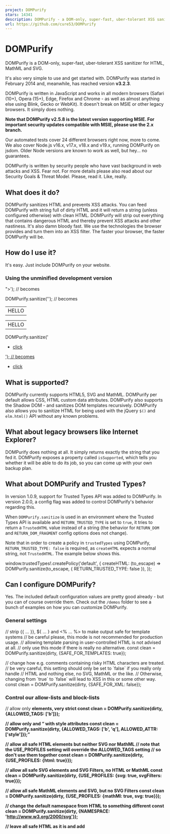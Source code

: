 ```yaml
---
project: DOMPurify
stars: 14341
description: DOMPurify - a DOM-only, super-fast, uber-tolerant XSS sanitizer for HTML, MathML and SVG. DOMPurify works with a secure default, but offers a lot of configurability and hooks. Demo:
url: https://github.com/cure53/DOMPurify
---
```


DOMPurify
=========

DOMPurify is a DOM-only, super-fast, uber-tolerant XSS sanitizer for HTML, MathML and SVG.

It's also very simple to use and get started with. DOMPurify was started in February 2014 and, meanwhile, has reached version **v3.2.3**.

DOMPurify is written in JavaScript and works in all modern browsers (Safari (10+), Opera (15+), Edge, Firefox and Chrome - as well as almost anything else using Blink, Gecko or WebKit). It doesn't break on MSIE or other legacy browsers. It simply does nothing.

**Note that DOMPurify v2.5.8 is the latest version supporting MSIE. For important security updates compatible with MSIE, please use the 2.x branch.**

Our automated tests cover 24 different browsers right now, more to come. We also cover Node.js v16.x, v17.x, v18.x and v19.x, running DOMPurify on jsdom. Older Node versions are known to work as well, but hey... no guarantees.

DOMPurify is written by security people who have vast background in web attacks and XSS. Fear not. For more details please also read about our Security Goals & Threat Model. Please, read it. Like, really.

What does it do?
----------------

DOMPurify sanitizes HTML and prevents XSS attacks. You can feed DOMPurify with string full of dirty HTML and it will return a string (unless configured otherwise) with clean HTML. DOMPurify will strip out everything that contains dangerous HTML and thereby prevent XSS attacks and other nastiness. It's also damn bloody fast. We use the technologies the browser provides and turn them into an XSS filter. The faster your browser, the faster DOMPurify will be.

How do I use it?
----------------

It's easy. Just include DOMPurify on your website.

### Using the unminified development version

<script type\="text/javascript" src\="src/purify.js"\></script\>

### Using the minified and tested production version (source-map available)

<script type\="text/javascript" src\="dist/purify.min.js"\></script\>

Afterwards you can sanitize strings by executing the following code:

const clean \= DOMPurify.sanitize(dirty);

Or maybe this, if you love working with Angular or alike:

import DOMPurify from 'dompurify';

const clean \= DOMPurify.sanitize('<b>hello there</b>');

The resulting HTML can be written into a DOM element using `innerHTML` or the DOM using `document.write()`. That is fully up to you. Note that by default, we permit HTML, SVG **and** MathML. If you only need HTML, which might be a very common use-case, you can easily set that up as well:

const clean \= DOMPurify.sanitize(dirty, { USE\_PROFILES: { html: true } });

### Is there any foot-gun potential?

Well, please note, if you _first_ sanitize HTML and then modify it _afterwards_, you might easily **void the effects of sanitization**. If you feed the sanitized markup to another library _after_ sanitization, please be certain that the library doesn't mess around with the HTML on its own.

### Okay, makes sense, let's move on

After sanitizing your markup, you can also have a look at the property `DOMPurify.removed` and find out, what elements and attributes were thrown out. Please **do not use** this property for making any security critical decisions. This is just a little helper for curious minds.

### Running DOMPurify on the server

DOMPurify technically also works server-side with Node.js. Our support strives to follow the Node.js release cycle.

Running DOMPurify on the server requires a DOM to be present, which is probably no surprise. Usually, jsdom is the tool of choice and we **strongly recommend** to use the latest version of _jsdom_.

Why? Because older versions of _jsdom_ are known to be buggy in ways that result in XSS _even if_ DOMPurify does everything 100% correctly. There are **known attack vectors** in, e.g. _jsdom v19.0.0_ that are fixed in _jsdom v20.0.0_ - and we really recommend to keep _jsdom_ up to date because of that.

Please also be aware that tools like happy-dom exist but **are not considered safe** at this point. Combining DOMPurify with _happy-dom_ is currently not recommended and will likely lead to XSS.

Other than that, you are fine to use DOMPurify on the server. Probably. This really depends on _jsdom_ or whatever DOM you utilize server-side. If you can live with that, this is how you get it to work:

npm install dompurify
npm install jsdom

For _jsdom_ (please use an up-to-date version), this should do the trick:

const createDOMPurify \= require('dompurify');
const { JSDOM } \= require('jsdom');

const window \= new JSDOM('').window;
const DOMPurify \= createDOMPurify(window);
const clean \= DOMPurify.sanitize('<b>hello there</b>');

Or even this, if you prefer working with imports:

import { JSDOM } from 'jsdom';
import DOMPurify from 'dompurify';

const window \= new JSDOM('').window;
const purify \= DOMPurify(window);
const clean \= purify.sanitize('<b>hello there</b>');

If you have problems making it work in your specific setup, consider looking at the amazing isomorphic-dompurify project which solves lots of problems people might run into.

npm install isomorphic-dompurify

import DOMPurify from 'isomorphic-dompurify';

const clean \= DOMPurify.sanitize('<s>hello</s>');

Is there a demo?
----------------

Of course there is a demo! Play with DOMPurify

What if I find a _security_ bug?
--------------------------------

First of all, please immediately contact us via email so we can work on a fix. PGP key

Also, you probably qualify for a bug bounty! The fine folks over at Fastmail use DOMPurify for their services and added our library to their bug bounty scope. So, if you find a way to bypass or weaken DOMPurify, please also have a look at their website and the bug bounty info.

Some purification samples please?
---------------------------------

How does purified markup look like? Well, the demo shows it for a big bunch of nasty elements. But let's also show some smaller examples!

DOMPurify.sanitize('<img src=x onerror=alert(1)//>'); // becomes <img src="x">
DOMPurify.sanitize('<svg><g/onload=alert(2)//<p>'); // becomes <svg><g></g></svg>
DOMPurify.sanitize('<p>abc<iframe//src=jAva&Tab;script:alert(3)>def</p>'); // becomes <p>abc</p>
DOMPurify.sanitize('<math><mi//xlink:href="data:x,<script>alert(4)</script>">'); // becomes <math><mi></mi></math>
DOMPurify.sanitize('<TABLE><tr><td>HELLO</tr></TABL>'); // becomes <table><tbody><tr><td>HELLO</td></tr></tbody></table>
DOMPurify.sanitize('<UL><li><A HREF=//google.com>click</UL>'); // becomes <ul><li><a href="//google.com">click</a></li></ul>

What is supported?
------------------

DOMPurify currently supports HTML5, SVG and MathML. DOMPurify per default allows CSS, HTML custom data attributes. DOMPurify also supports the Shadow DOM - and sanitizes DOM templates recursively. DOMPurify also allows you to sanitize HTML for being used with the jQuery `$()` and `elm.html()` API without any known problems.

What about legacy browsers like Internet Explorer?
--------------------------------------------------

DOMPurify does nothing at all. It simply returns exactly the string that you fed it. DOMPurify exposes a property called `isSupported`, which tells you whether it will be able to do its job, so you can come up with your own backup plan.

What about DOMPurify and Trusted Types?
---------------------------------------

In version 1.0.9, support for Trusted Types API was added to DOMPurify. In version 2.0.0, a config flag was added to control DOMPurify's behavior regarding this.

When `DOMPurify.sanitize` is used in an environment where the Trusted Types API is available and `RETURN_TRUSTED_TYPE` is set to `true`, it tries to return a `TrustedHTML` value instead of a string (the behavior for `RETURN_DOM` and `RETURN_DOM_FRAGMENT` config options does not change).

Note that in order to create a policy in `trustedTypes` using DOMPurify, `RETURN_TRUSTED_TYPE: false` is required, as `createHTML` expects a normal string, not `TrustedHTML`. The example below shows this.

window.trustedTypes!.createPolicy('default', {
  createHTML: (to\_escape) \=>
    DOMPurify.sanitize(to\_escape, { RETURN\_TRUSTED\_TYPE: false }),
});

Can I configure DOMPurify?
--------------------------

Yes. The included default configuration values are pretty good already - but you can of course override them. Check out the `/demos` folder to see a bunch of examples on how you can customize DOMPurify.

### General settings

// strip {{ ... }}, ${ ... } and <% ... %> to make output safe for template systems
// be careful please, this mode is not recommended for production usage.
// allowing template parsing in user-controlled HTML is not advised at all.
// only use this mode if there is really no alternative.
const clean \= DOMPurify.sanitize(dirty, {SAFE\_FOR\_TEMPLATES: true});

// change how e.g. comments containing risky HTML characters are treated.
// be very careful, this setting should only be set to \`false\` if you really only handle 
// HTML and nothing else, no SVG, MathML or the like. 
// Otherwise, changing from \`true\` to \`false\` will lead to XSS in this or some other way.
const clean \= DOMPurify.sanitize(dirty, {SAFE\_FOR\_XML: false});

### Control our allow-lists and block-lists

// allow only <b> elements, very strict
const clean \= DOMPurify.sanitize(dirty, {ALLOWED\_TAGS: \['b'\]});

// allow only <b> and <q> with style attributes
const clean \= DOMPurify.sanitize(dirty, {ALLOWED\_TAGS: \['b', 'q'\], ALLOWED\_ATTR: \['style'\]});

// allow all safe HTML elements but neither SVG nor MathML
// note that the USE\_PROFILES setting will override the ALLOWED\_TAGS setting
// so don't use them together
const clean \= DOMPurify.sanitize(dirty, {USE\_PROFILES: {html: true}});

// allow all safe SVG elements and SVG Filters, no HTML or MathML
const clean \= DOMPurify.sanitize(dirty, {USE\_PROFILES: {svg: true, svgFilters: true}});

// allow all safe MathML elements and SVG, but no SVG Filters
const clean \= DOMPurify.sanitize(dirty, {USE\_PROFILES: {mathMl: true, svg: true}});

// change the default namespace from HTML to something different
const clean \= DOMPurify.sanitize(dirty, {NAMESPACE: 'http://www.w3.org/2000/svg'});

// leave all safe HTML as it is and add <style> elements to block-list
const clean \= DOMPurify.sanitize(dirty, {FORBID\_TAGS: \['style'\]});

// leave all safe HTML as it is and add style attributes to block-list
const clean \= DOMPurify.sanitize(dirty, {FORBID\_ATTR: \['style'\]});

// extend the existing array of allowed tags and add <my-tag> to allow-list
const clean \= DOMPurify.sanitize(dirty, {ADD\_TAGS: \['my-tag'\]});

// extend the existing array of allowed attributes and add my-attr to allow-list
const clean \= DOMPurify.sanitize(dirty, {ADD\_ATTR: \['my-attr'\]});

// prohibit ARIA attributes, leave other safe HTML as is (default is true)
const clean \= DOMPurify.sanitize(dirty, {ALLOW\_ARIA\_ATTR: false});

// prohibit HTML5 data attributes, leave other safe HTML as is (default is true)
const clean \= DOMPurify.sanitize(dirty, {ALLOW\_DATA\_ATTR: false});

### Control behavior relating to Custom Elements

// DOMPurify allows to define rules for Custom Elements. When using the CUSTOM\_ELEMENT\_HANDLING
// literal, it is possible to define exactly what elements you wish to allow (by default, none are allowed).
//
// The same goes for their attributes. By default, the built-in or configured allow.list is used.
//
// You can use a RegExp literal to specify what is allowed or a predicate, examples for both can be seen below.
// The default values are very restrictive to prevent accidental XSS bypasses. Handle with great care!

const clean \= DOMPurify.sanitize(
    '<foo-bar baz="foobar" forbidden="true"></foo-bar><div is="foo-baz"></div>',
    {
        CUSTOM\_ELEMENT\_HANDLING: {
            tagNameCheck: null, // no custom elements are allowed
            attributeNameCheck: null, // default / standard attribute allow-list is used
            allowCustomizedBuiltInElements: false, // no customized built-ins allowed
        },
    }
); // <div is=""></div>

const clean \= DOMPurify.sanitize(
    '<foo-bar baz="foobar" forbidden="true"></foo-bar><div is="foo-baz"></div>',
    {
        CUSTOM\_ELEMENT\_HANDLING: {
            tagNameCheck: /^foo-/, // allow all tags starting with "foo-"
            attributeNameCheck: /baz/, // allow all attributes containing "baz"
            allowCustomizedBuiltInElements: true, // customized built-ins are allowed
        },
    }
); // <foo-bar baz="foobar"></foo-bar><div is="foo-baz"></div>

const clean \= DOMPurify.sanitize(
    '<foo-bar baz="foobar" forbidden="true"></foo-bar><div is="foo-baz"></div>',
    {
        CUSTOM\_ELEMENT\_HANDLING: {
            tagNameCheck: (tagName) \=> tagName.match(/^foo-/), // allow all tags starting with "foo-"
            attributeNameCheck: (attr) \=> attr.match(/baz/), // allow all containing "baz"
            allowCustomizedBuiltInElements: true, // allow customized built-ins
        },
    }
); // <foo-bar baz="foobar"></foo-bar><div is="foo-baz"></div>

### Control behavior relating to URI values

// extend the existing array of elements that can use Data URIs
const clean \= DOMPurify.sanitize(dirty, {ADD\_DATA\_URI\_TAGS: \['a', 'area'\]});

// extend the existing array of elements that are safe for URI-like values (be careful, XSS risk)
const clean \= DOMPurify.sanitize(dirty, {ADD\_URI\_SAFE\_ATTR: \['my-attr'\]});

### Control permitted attribute values

// allow external protocol handlers in URL attributes (default is false, be careful, XSS risk)
// by default only http, https, ftp, ftps, tel, mailto, callto, sms, cid and xmpp are allowed.
const clean \= DOMPurify.sanitize(dirty, {ALLOW\_UNKNOWN\_PROTOCOLS: true});

// allow specific protocols handlers in URL attributes via regex (default is false, be careful, XSS risk)
// by default only http, https, ftp, ftps, tel, mailto, callto, sms, cid and xmpp are allowed.
// Default RegExp: /^(?:(?:(?:f|ht)tps?|mailto|tel|callto|sms|cid|xmpp):|\[^a-z\]|\[a-z+.\\-\]+(?:\[^a-z+.\\-:\]|$))/i;
const clean \= DOMPurify.sanitize(dirty, {ALLOWED\_URI\_REGEXP: /^(?:(?:(?:f|ht)tps?|mailto|tel|callto|sms|cid|xmpp|xxx):|\[^a-z\]|\[a-z+.\\-\]+(?:\[^a-z+.\\-:\]|$))/i});

### Influence the return-type

// return a DOM HTMLBodyElement instead of an HTML string (default is false)
const clean \= DOMPurify.sanitize(dirty, {RETURN\_DOM: true});

// return a DOM DocumentFragment instead of an HTML string (default is false)
const clean \= DOMPurify.sanitize(dirty, {RETURN\_DOM\_FRAGMENT: true});

// use the RETURN\_TRUSTED\_TYPE flag to turn on Trusted Types support if available
const clean \= DOMPurify.sanitize(dirty, {RETURN\_TRUSTED\_TYPE: true}); // will return a TrustedHTML object instead of a string if possible

// use a provided Trusted Types policy
const clean \= DOMPurify.sanitize(dirty, {
    // supplied policy must define createHTML and createScriptURL
    TRUSTED\_TYPES\_POLICY: trustedTypes.createPolicy({
        createHTML(s) { return s},
        createScriptURL(s) { return s},
    }
});

### Influence how we sanitize

// return entire document including <html> tags (default is false)
const clean \= DOMPurify.sanitize(dirty, {WHOLE\_DOCUMENT: true});

// disable DOM Clobbering protection on output (default is true, handle with care, minor XSS risks here)
const clean \= DOMPurify.sanitize(dirty, {SANITIZE\_DOM: false});

// enforce strict DOM Clobbering protection via namespace isolation (default is false)
// when enabled, isolates the namespace of named properties (i.e., \`id\` and \`name\` attributes)
// from JS variables by prefixing them with the string \`user-content-\`
const clean \= DOMPurify.sanitize(dirty, {SANITIZE\_NAMED\_PROPS: true});

// keep an element's content when the element is removed (default is true)
const clean \= DOMPurify.sanitize(dirty, {KEEP\_CONTENT: false});

// glue elements like style, script or others to document.body and prevent unintuitive browser behavior in several edge-cases (default is false)
const clean \= DOMPurify.sanitize(dirty, {FORCE\_BODY: true});

// remove all <a> elements under <p> elements that are removed
const clean \= DOMPurify.sanitize(dirty, {FORBID\_CONTENTS: \['a'\], FORBID\_TAGS: \['p'\]});

// change the parser type so sanitized data is treated as XML and not as HTML, which is the default
const clean \= DOMPurify.sanitize(dirty, {PARSER\_MEDIA\_TYPE: 'application/xhtml+xml'});

### Influence where we sanitize

// use the IN\_PLACE mode to sanitize a node "in place", which is much faster depending on how you use DOMPurify
const dirty \= document.createElement('a');
dirty.setAttribute('href', 'javascript:alert(1)');

const clean \= DOMPurify.sanitize(dirty, {IN\_PLACE: true}); // see https://github.com/cure53/DOMPurify/issues/288 for more info

There is even more examples here, showing how you can run, customize and configure DOMPurify to fit your needs.

Persistent Configuration
------------------------

Instead of repeatedly passing the same configuration to `DOMPurify.sanitize`, you can use the `DOMPurify.setConfig` method. Your configuration will persist until your next call to `DOMPurify.setConfig`, or until you invoke `DOMPurify.clearConfig` to reset it. Remember that there is only one active configuration, which means once it is set, all extra configuration parameters passed to `DOMPurify.sanitize` are ignored.

Hooks
-----

DOMPurify allows you to augment its functionality by attaching one or more functions with the `DOMPurify.addHook` method to one of the following hooks:

-   `beforeSanitizeElements`
-   `uponSanitizeElement` (No 's' - called for every element)
-   `afterSanitizeElements`
-   `beforeSanitizeAttributes`
-   `uponSanitizeAttribute`
-   `afterSanitizeAttributes`
-   `beforeSanitizeShadowDOM`
-   `uponSanitizeShadowNode`
-   `afterSanitizeShadowDOM`

It passes the currently processed DOM node, when needed a literal with verified node and attribute data and the DOMPurify configuration to the callback. Check out the MentalJS hook demo to see how the API can be used nicely.

_Example_:

DOMPurify.addHook(
  'uponSanitizeAttribute',
  function (currentNode, hookEvent, config) {
    // Do something with the current node
    // You can also mutate hookEvent for current node (i.e. set hookEvent.forceKeepAttr = true)
    // For other than 'uponSanitizeAttribute' hook types hookEvent equals to null
  }
);

Removed Configuration
---------------------

Option

Since

Note

SAFE\_FOR\_JQUERY

2.1.0

No replacement required.

Continuous Integration
----------------------

We are currently using Github Actions in combination with BrowserStack. This gives us the possibility to confirm for each and every commit that all is going according to plan in all supported browsers. Check out the build logs here: https://github.com/cure53/DOMPurify/actions

You can further run local tests by executing `npm test`. The tests work fine with Node.js v0.6.2 and jsdom@8.5.0.

All relevant commits will be signed with the key `0x24BB6BF4` for additional security (since 8th of April 2016).

### Development and contributing

#### Installation (`npm i`)

We support `npm` officially. GitHub Actions workflow is configured to install dependencies using `npm`. When using deprecated version of `npm` we can not fully ensure the versions of installed dependencies which might lead to unanticipated problems.

#### Scripts

We rely on npm run-scripts for integrating with our tooling infrastructure. We use ESLint as a pre-commit hook to ensure code consistency. Moreover, to ease formatting we use prettier while building the `/dist` assets happens through `rollup`.

These are our npm scripts:

-   `npm run dev` to start building while watching sources for changes
-   `npm run test` to run our test suite via jsdom and karma
    -   `test:jsdom` to only run tests through jsdom
    -   `test:karma` to only run tests through karma
-   `npm run lint` to lint the sources using ESLint (via xo)
-   `npm run format` to format our sources using prettier to ease to pass ESLint
-   `npm run build` to build our distribution assets minified and unminified as a UMD module
    -   `npm run build:umd` to only build an unminified UMD module
    -   `npm run build:umd:min` to only build a minified UMD module

Note: all run scripts triggered via `npm run <script>`.

There are more npm scripts but they are mainly to integrate with CI or are meant to be "private" for instance to amend build distribution files with every commit.

Security Mailing List
---------------------

We maintain a mailing list that notifies whenever a security-critical release of DOMPurify was published. This means, if someone found a bypass and we fixed it with a release (which always happens when a bypass was found) a mail will go out to that list. This usually happens within minutes or few hours after learning about a bypass. The list can be subscribed to here:

https://lists.ruhr-uni-bochum.de/mailman/listinfo/dompurify-security

Feature releases will not be announced to this list.

Who contributed?
----------------

Many people helped and help DOMPurify become what it is and need to be acknowledged here!

hash\_kitten ❤️, kevin\_mizu ❤️, icesfont ❤️, reduckted ❤️, dcramer 💸, JGraph 💸, baekilda 💸, Healthchecks 💸, Sentry 💸, jarrodldavis 💸, CynegeticIO, ssi02014 ❤️, GrantGryczan, Lowdefy, granlem, oreoshake, tdeekens ❤️, peernohell ❤️, is2ei, SoheilKhodayari, franktopel, NateScarlet, neilj, fhemberger, Joris-van-der-Wel, ydaniv, terjanq, filedescriptor, ConradIrwin, gibson042, choumx, 0xSobky, styfle, koto, tlau88, strugee, oparoz, mathiasbynens, edg2s, dnkolegov, dhardtke, wirehead, thorn0, styu, mozfreddyb, mikesamuel, jorangreef, jimmyhchan, jameydeorio, jameskraus, hyderali, hansottowirtz, hackvertor, freddyb, flavorjones, djfarrelly, devd, camerondunford, buu700, buildog, alabiaga, Vector919, Robbert, GreLI, FuzzySockets, ArtemBernatskyy, @garethheyes, @shafigullin, @mmrupp, @irsdl,ShikariSenpai, ansjdnakjdnajkd, @asutherland, @mathias, @cgvwzq, @robbertatwork, @giutro, @CmdEngineer\_, @avr4mit, davecardwell and especially @securitymb ❤️ & @masatokinugawa ❤️

Testing powered by
------------------

  

And last but not least, thanks to BrowserStack Open-Source Program for supporting this project with their services for free and delivering excellent, dedicated and very professional support on top of that.
